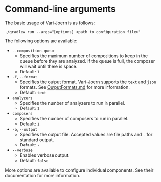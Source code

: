 # Command-line arguments

The basic usage of Vari-Joern is as follows:

```shell
./gradlew run --args="[options] <path to configuration file>"
```

The following options are available:

- `--composition-queue`
  - Specifies the maximum number of compositions to keep in the queue before they are analyzed. If the queue is full,
    the composer will wait until there is space.
  - Default: `1`
- `-f`, `--format`
    - Specifies the output format. Vari-Joern supports the `text` and `json` formats.
      See [OutputFormats.md](OutputFormats.md) for more information.
    - Default: `text`
- `analyzers`
    - Specifies the number of analyzers to run in parallel.
    - Default: `1`
- `composers`
    - Specifies the number of composers to run in parallel.
    - Default: `1`
- `-o`, `--output`
    - Specifies the output file. Accepted values are file paths and `-` for standard output.
    - Default: `-`
- `--verbose`
    - Enables verbose output.
    - Default: `false`

More options are available to configure individual components. See their documentation for more information.
